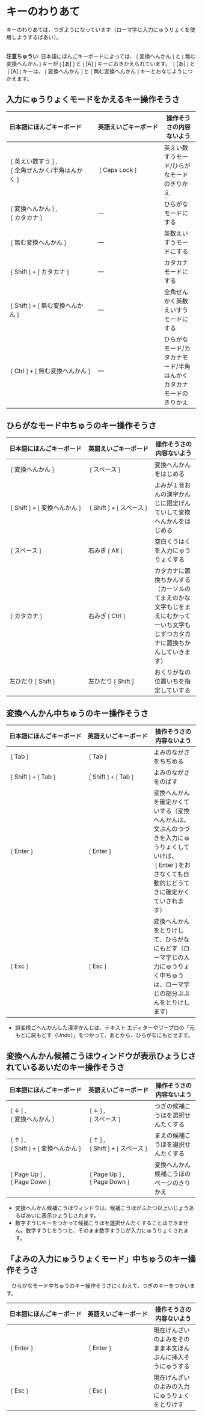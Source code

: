 # キーのわりあて

キーのわりあては、つぎようになっています（ローマ￹字￺じ￻￹入力￺にゅうりょく￻を￹使用￺しよう￻するばあい）。

<br>**￹注意￺ちゅうい￻**: ￹日本語￺にほんご￻キーボードによっては、❲￹変換￺へんかん￻❳と❲￹無￺む￻￹変換￺へんかん￻❳キーが❲[あ]❳と❲[A]❳キーにおきかえられています。
❲[あ]❳と❲[A]❳キーは、❲￹変換￺へんかん￻❳と❲￹無￺む￻￹変換￺へんかん￻❳キーとおなじようにつかえます。

## ￹入力￺にゅうりょく￻モードをかえるキー￹操作￺そうさ￻

<nobr>￹日本語￺にほんご￻キーボード</nobr> | <nobr>￹英語￺えいご￻キーボード</nobr> | ￹操作￺そうさ￻の￹内容￺ないよう￻
:--|:--|---
❲￹英￺えい￻￹数￺すう￻❳,<br>❲￹全角￺ぜんかく￻/￹半角￺はんかく￻❳| ❲Caps&nbsp;Lock❳ | ￹英￺えい￻￹数￺すう￻モード/ひらがなモードのきりかえ
❲￹変換￺へんかん￻❳,<br>❲カタカナ❳| ― | ひらがなモードにする
❲￹無￺む￻￹変換￺へんかん￻❳| ― | ￹英数￺えいすう￻モードにする
<nobr>❲Shift❳+❲カタカナ❳</nobr>| ― | カタカナモードにする
❲Shift❳+❲￹無￺む￻￹変換￺へんかん￻❳| ― | ￹全角￺ぜんかく￻￹英数￺えいすう￻モードにする
<nobr>❲Ctrl❳+❲￹無￺む￻￹変換￺へんかん￻❳</nobr>| ― | ひらがなモード/カタカナモード/￹半角￺はんかく￻カタカナモードのきりかえ

## ひらがなモード￹中￺ちゅう￻のキー￹操作￺そうさ￻

<nobr>￹日本語￺にほんご￻キーボード</nobr> | <nobr>￹英語￺えいご￻キーボード</nobr> | ￹操作￺そうさ￻の￹内容￺ないよう￻
:--|:--|---
❲￹変換￺へんかん￻❳|<nobr>❲スペース❳</nobr> | ￹変換￺へんかん￻をはじめる
<nobr>❲Shift❳+❲￹変換￺へんかん￻❳</nobr>|<nobr>❲Shift❳+❲スペース❳</nobr> | よみが１￹音￺おん￻の￹漢字￺かんじ￻に￹限定￺げんてい￻して￹変換￺へんかん￻をはじめる
❲スペース❳| ￹右￺みぎ￻❲Alt❳| ￹空白￺くうはく￻を￹入力￺にゅうりょく￻する
❲カタカナ❳| ￹右￺みぎ￻❲Ctrl❳| カタカナに￹置換￺ちかん￻する（カーソルのてまえのかな￹文字￺もじ￻をまえにむかって￹一￺いち￻￹文字￺もじ￻ずつカタカナに￹置換￺ちかん￻していきます）
￹左￺ひだり￻❲Shift❳| ￹左￺ひだり￻❲Shift❳| おくりがなの￹位置￺いち￻を￹指定￺してい￻する

## ￹変換￺へんかん￻￹中￺ちゅう￻のキー￹操作￺そうさ￻

<nobr>￹日本語￺にほんご￻キーボード</nobr> | <nobr>￹英語￺えいご￻キーボード</nobr> | ￹操作￺そうさ￻の￹内容￺ないよう￻
:--|:--|---
❲Tab❳| ❲Tab❳| よみのながさをちぢめる
<nobr>❲Shift❳+❲Tab❳</nobr> | <nobr>❲Shift❳+❲Tab❳</nobr> | よみのながさをのばす
❲Enter❳ | ❲Enter❳ |  ￹変換￺へんかん￻を￹確定￺かくてい￻する（￹変換￺へんかん￻は、￹文￺ぶん￻のつづきを￹入力￺にゅうりょく￻していけば、❲Enter❳をおさなくても￹自動的￺じどうてき￻に￹確定￺かくてい￻されます）
❲Esc❳ | ❲Esc❳ | ￹変換￺へんかん￻をとりけして、ひらがなにもどす（ローマ￹字￺じ￻の￹入力￺にゅうりょく￻￹中￺ちゅう￻は、ローマ￹字￺じ￻の￹部分￺ぶぶん￻をとりけします)

* ￹誤変換￺ごへんかん￻した￹漢字￺かんじ￻は、テキスト エディターやワープロの「￹元￺もと￻に￹戻￺もど￻す（Undo）」をつかって、あとから、ひらがなにもどせます。

## ￹変換￺へんかん￻￹候補￺こうほ￻ウィンドウが￹表示￺ひょうじ￻されているあいだのキー￹操作￺そうさ￻

<nobr>￹日本語￺にほんご￻キーボード</nobr> | <nobr>￹英語￺えいご￻キーボード</nobr> | ￹操作￺そうさ￻の￹内容￺ないよう￻
:--|:--|---
❲↓❳,<br>❲￹変換￺へんかん￻❳| ❲↓❳,<br>❲スペース❳ | つぎの￹候補￺こうほ￻を￹選択￺せんたく￻する
❲↑❳,<br><nobr>❲Shift❳+❲￹変換￺へんかん￻❳</nobr> |❲↑❳,<br><nobr>❲Shift❳+❲スペース❳</nobr> | まえの￹候補￺こうほ￻を￹選択￺せんたく￻する
❲Page Up❳,<br> ❲Page Down❳ | ❲Page Up❳,<br>❲Page Down❳ | ￹変換￺へんかん￻￹候補￺こうほ￻のページのきりかえ

* ￹変換￺へんかん￻￹候補￺こうほ￻ウィンドウは、￹候補￺こうほ￻がふたつ￹以上￺いじょう￻あるばあいに￹表示￺ひょうじ￻されます。
* ￹数字￺すうじ￻キーをつかって￹候補￺こうほ￻を￹選択￺せんたく￻することはできません。￹数字￺すうじ￻をうつと、そのまま￹数字￺すうじ￻が￹入力￺にゅうりょく￻されます。

## 「よみの￹入力￺にゅうりょく￻モード」￹中￺ちゅう￻のキー￹操作￺そうさ￻

　ひらがなモード￹中￺ちゅう￻のキー￹操作￺そうさ￻にくわえて、つぎのキーをつかいます。

<nobr>￹日本語￺にほんご￻キーボード</nobr> | <nobr>￹英語￺えいご￻キーボード</nobr> | ￹操作￺そうさ￻の￹内容￺ないよう￻
:--|:--|---
❲Enter❳ | ❲Enter❳ | ￹現在￺げんざい￻のよみをそのまま￹本文￺ほんぶん￻に￹挿入￺そうにゅう￻する
❲Esc❳ | ❲Esc❳ | ￹現在￺げんざい￻のよみの￹入力￺にゅうりょく￻をとりけす
